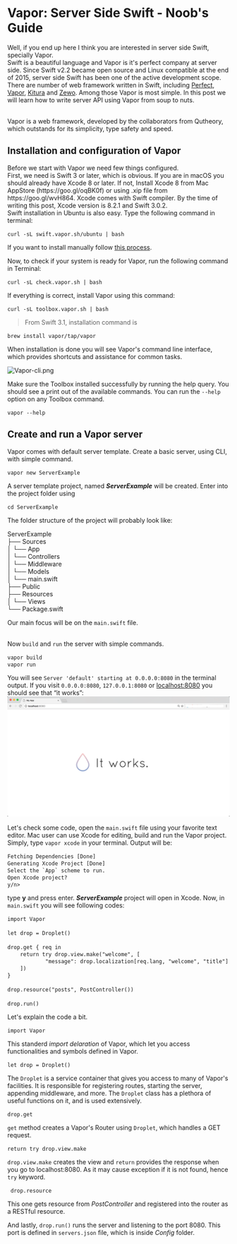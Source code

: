 # Vapor: Server Side Swift - Noob's Guide

Well, if you end up here I think you are interested in server side Swift, specially Vapor.<br/> 
Swift is a beautiful language and Vapor is it's perfect company at server side. Since Swift v2.2 became open source and
Linux compatible at the end of 2015, server side Swift has been one of the active development scope. There are number
of web framework written in Swift, including [Perfect](https://github.com/PerfectlySoft/Perfect), 
[Vapor](https://github.com/vapor/vapor), [Kitura](https://github.com/IBM-Swift/Kitura) and [Zewo](https://github.com/Zewo/Zewo).
Among those Vapor is most simple. In this post we will learn how to write server API using Vapor from soup to nuts.<br/><br/>

Vapor is a web framework, developed by the collaborators from Qutheory, which outstands for its simplicity, type safety and speed.

<h2>Installation and configuration of Vapor</h2>
Before we start with Vapor we need few things configured.<br/>
First, we need is Swift 3 or later, which is obvious. If you are in macOS you should already have Xcode 8 or later. If not, Install Xcode 8 from Mac AppStore (https://goo.gl/oqBK0f) or using .xip file from https://goo.gl/wvH864. Xcode comes with Swift compiler. By the time of writing this post, Xcode version is 8.2.1 and Swift 3.0.2. 
<br/>
Swift installation in Ubuntu is also easy. Type the following command in terminal:

    curl -sL swift.vapor.sh/ubuntu | bash
If you want to install manually follow [this process](https://vapor.github.io/documentation/getting-started/install-swift-3-ubuntu.html).<br/>

Now, to check if your system is ready for Vapor, run the following command in Terminal:

    curl -sL check.vapor.sh | bash
If everything is correct, install Vapor using this command:

    curl -sL toolbox.vapor.sh | bash
> From Swift 3.1, installation command is
    
    brew install vapor/tap/vapor
When installation is done you will see Vapor's command line interface, which provides shortcuts and assistance for common tasks.

![Vapor-cli.png](https://cloud.githubusercontent.com/assets/1342803/17454691/97e549e2-5b6d-11e6-979a-f0cd6b6f1b0a.png)

Make sure the Toolbox installed successfully by running the help query. You should see a print out of the available commands. You can run the `--help` option on any Toolbox command.

    vapor --help
    
<h2>Create and run a Vapor server</h2>
Vapor comes with default server template. Create a basic server, using CLI, with simple command.

    vapor new ServerExample
A server template project, named ***ServerExample*** will be created. Enter into the project folder using

    cd ServerExample
The folder structure of the project will probably look like:

ServerExample<br/>
├── Sources<br/>
│   └── App<br/>
│       └── Controllers<br/>
│       └── Middleware<br/>
│       └── Models<br/>
│       └── main.swift<br/>
├── Public<br/>
├── Resources<br/>
│   └── Views<br/>
└── Package.swift<br/>

Our main focus will be on the `main.swift` file.<br/><br/>

Now `build` and `run` the server with simple commands.

    vapor build
    vapor run
You will see `Server 'default' starting at 0.0.0.0:8080` in the terminal output. If you visit `0.0.0.0:8080`, `127.0.0.1:8080` or [localhost:8080](http://localhost:8080/) you should see that “it works”:
![vapor.png](https://github.com/mjhassan/VAPOR-Server-Side-Swift---Noob-s-Guide/blob/master/vapor.png)

Let's check some code, open the `main.swift` file using your favorite text editor. Mac user can use Xcode for editing, build and run the Vapor project. Simply, type `vapor xcode` in your terminal. Output will be:

    Fetching Dependencies [Done]
    Generating Xcode Project [Done]
    Select the `App` scheme to run.
    Open Xcode project?
    y/n>
type **y** and press enter. ***ServerExample*** project will open in Xcode. Now, in `main.swift` you will see following codes:

    import Vapor
 
    let drop = Droplet()
 
    drop.get { req in
        return try drop.view.make("welcome", [
                "message": drop.localization[req.lang, "welcome", "title"]
        ])
    }
     
    drop.resource("posts", PostController())
     
    drop.run()

Let's explain the code a bit.

    import Vapor
This standerd _import delaration_ of Vapor, which let you access functionalities and symbols defined in Vapor.

    let drop = Droplet()
The `Droplet` is a service container that gives you access to many of Vapor's facilities. It is responsible for registering routes, starting the server, appending middleware, and more. The `Droplet` class has a plethora of useful functions on it, and is used extensively.

    drop.get
`get` method creates a Vapor's Router using `Droplet`, which handles a GET request.

    return try drop.view.make
 `drop.view.make` creates the view and `return` provides the response when you go to localhost:8080. As it may cause exception if it is not found, hence `try` keyword.
 
     drop.resource
This one gets resource from _PostController_ and registered into the router as a RESTful resource.

And lastly, `drop.run()` runs the server and listening to the port 8080. This port is defined in `servers.json` file, which is inside _Config_ folder.
